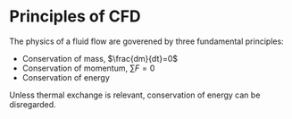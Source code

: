 # Principles of CFD

The physics of a fluid flow are goverened by three fundamental principles:
 - Conservation of mass, $\frac{dm}{dt}=0$
 - Conservation of momentum, $\sum F=0$
 - Conservation of energy

Unless thermal exchange is relevant, conservation of energy can be disregarded.

## 